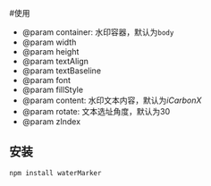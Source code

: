 #使用

 * @param container: 水印容器，默认为`body`
 * @param width
 * @param height
 * @param textAlign
 * @param textBaseline
 * @param font
 * @param fillStyle
 * @param content: 水印文本内容，默认为*iCarbonX*
 * @param rotate: 文本选址角度，默认为30
 * @param zIndex

## 安装
```bash
npm install waterMarker
```
